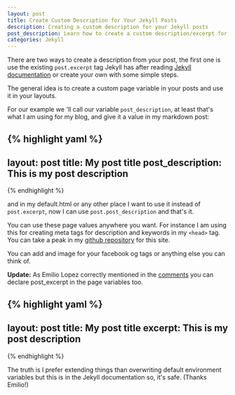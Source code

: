 ```yaml
---
layout: post
title: Create Custom Description for Your Jekyll Posts
description: Creating a custom description for your Jekyll posts
post_description: Learn how to create a custom description/excerpt for your Jekyll blog posts
categories: Jekyll
---
```


There are two ways to create a description from your post, the first one is use the existing ```post.excerpt``` tag Jekyll has after reading [Jekyll documentation](https://jekyllrb.com/docs/posts/#post-excerpts) or create your own with some simple steps.

The general idea is to create a custom page variable in your posts and use it in your layouts.

For our example we 'll call our variable  ```post_description```, at least that's what I am using for my blog, and give it a value in my markdown post:


{% highlight yaml %}
---
layout: post
title: My post title
post_description: This is my post description
---
{% endhighlight %}

and in my default.html or any other place I want to use it instead of ```post.excerpt```, now I can use ```post.post_description``` and that's it.

You can use these page values anywhere you want. For instance I am using this for creating meta tags for description and keywords in my ```<head>``` tag. You can take a peak in my [github repository](https://github.com/codegaze/codegaze.github.io) for this site.

You can add and image for your facebook og tags or anything else you can think of.

**Update:** As Emilio Lopez correctly mentioned in the [comments](https://codegazerants.com/2015/09/07/jekyll-custom-description-for-your-posts/#comment-2242343497) you can declare post_excerpt in the page variables too.

{% highlight yaml %}
---
layout: post
title: My post title
excerpt: This is my post description
---
{% endhighlight %}

The truth is I prefer extending things than overwriting default environment variables but this is in the Jekyll documentation so, it's safe. (Thanks Emilio!)
